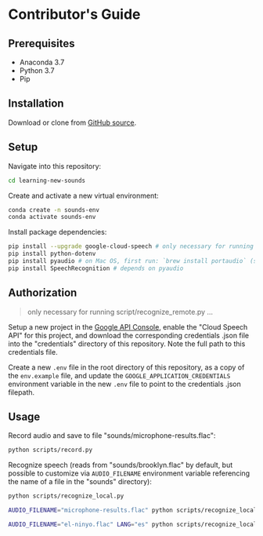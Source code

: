 # Contributor's Guide

## Prerequisites

  + Anaconda 3.7
  + Python 3.7
  + Pip

## Installation

Download or clone from [GitHub source](https://github.com/s2t2/learning-new-sounds).

## Setup

Navigate into this repository:

```sh
cd learning-new-sounds
```

Create and activate a new virtual environment:

```sh
conda create -n sounds-env
conda activate sounds-env
```

Install package dependencies:

```sh
pip install --upgrade google-cloud-speech # only necessary for running script/recognize_remote.py
pip install python-dotenv
pip install pyaudio # on Mac OS, first run: `brew install portaudio` (see http://people.csail.mit.edu/hubert/pyaudio/#downloads)
pip install SpeechRecognition # depends on pyaudio
```

## Authorization

> only necessary for running script/recognize_remote.py ...

Setup a new project in the [Google API Console](https://console.cloud.google.com/cloud-resource-manager), enable the "Cloud Speech API" for this project, and download the corresponding credentials .json file into the "credentials" directory of this repository. Note the full path to this credentials file.

Create a new `.env` file in the root directory of this repository, as a copy of the `env.example` file, and update the `GOOGLE_APPLICATION_CREDENTIALS` environment variable in the new `.env` file to point to the credentials .json filepath.

## Usage

Record audio and save to file "sounds/microphone-results.flac":

```sh
python scripts/record.py
```

Recognize speech (reads from "sounds/brooklyn.flac" by default, but possible to customize via `AUDIO_FILENAME` environment variable referencing the name of a file in the "sounds" directory):

```sh
python scripts/recognize_local.py

AUDIO_FILENAME="microphone-results.flac" python scripts/recognize_local.py

AUDIO_FILENAME="el-ninyo.flac" LANG="es" python scripts/recognize_local.py
```
